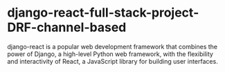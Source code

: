 # django-react-full-stack-project-DRF-channel-based
django-react is a popular web development framework that combines the power of Django, a high-level Python web framework, with the flexibility and interactivity of React, a JavaScript library for building user interfaces. 
